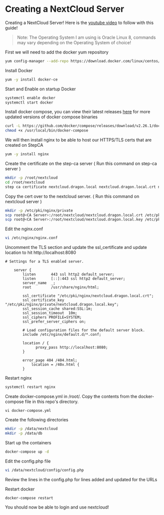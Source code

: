# Creating a NextCloud Server
Creating a NextCloud Server! Here is the [youtube video](https://www.youtube.com/watch?v=xPDLqlFMnwU&list=PLhkW8M2MBf-H33LeTrVMc0LwN3EuOqGQV&index=12&pp=gAQBiAQB) to follow with this guide!

> Note: The Operating System I am using is Oracle Linux 8, commands may vary depending on the Operating System of choice!


First we will need to add the docker yum repository
```sh
yum config-manager --add-repo https://download.docker.com/linux/centos/docker-ce.repo
```

Install Docker 
```sh
yum -y install docker-ce
```

Start and Enable on startup Docker 
```sh
systemctl enable docker 
systemctl start docker 
```

Install docker compose, you can view their latest releases [here](https://github.com/docker/compose/releases/) for more updated versions of docker compose binaries 
```sh
curl -L https://github.com/docker/compose/releases/download/v2.26.1/docker-compose-linux-x86_64 -o /usr/local/bin/docker-compose
chmod +x /usr/local/bin/docker-compose
```

We will then install nginx to be able to host our HTTPS/TLS certs that are created on StepCA 
```sh
yum -y install nginx
```

Create the certificate on the step-ca server ( Run this command on step-ca server )
```sh
mkdir -p /root/nextcloud
cd /root/nextcloud 
step ca certificate nextcloud.dragon.local nextcloud.dragon.local.crt nextcloud.dragon.local.key
```

Copy the cert over to the nextcloud server. ( Run this command on nextcloud server )
```sh
mkdir -p /etc/pki/nginx/private
scp root@<CA Server>:/root/nextcloud/nextcloud.dragon.local.crt /etc/pki/nginx/nextcloud.dragon.local.crt
scp root@<CA Server>:/root/nextcloud/nextcloud.dragon.local.key /etc/pki/nginx/private/nextcloud.asgard.local.key
```

Edit the nginx.conf 
```sh
vi /etc/nginx/nginx.conf
```

Uncomment the TLS section and update the ssl_certificate and update location to hit http://localhost:8080
```
# Settings for a TLS enabled server.

    server {
        listen       443 ssl http2 default_server;
        listen       [::]:443 ssl http2 default_server;
        server_name  _;
        root         /usr/share/nginx/html;

        ssl_certificate "/etc/pki/nginx/nextcloud.dragon.local.crt";
        ssl_certificate_key "/etc/pki/nginx/private/nextcloud.dragon.local.key";
        ssl_session_cache shared:SSL:1m;
        ssl_session_timeout  10m;
        ssl_ciphers PROFILE=SYSTEM;
        ssl_prefer_server_ciphers on;

        # Load configuration files for the default server block.
        include /etc/nginx/default.d/*.conf;

        location / {
	          proxy_pass http://localhost:8080;
        }

        error_page 404 /404.html;
            location = /40x.html {
        }

```

Restart nginx 
```sh
systemctl restart nginx
```

Create docker-compose.yml in /root/. Copy the contents from the docker-compose file in this repo's directory. 
```
vi docker-compose.yml 
```

Create the following directories
```sh
mkdir -p /data/nextcloud
mkdir -p /data/db
```

Start up the containers
```sh
docker-compose up -d 
```

Edit the config.php file
```sh
vi /data/nextcloud/config/config.php
```

Review the lines in the config.php for lines added and updated for the URLs

Restart docker
```sh
docker-compose restart 
```

You should now be able to login and use nextcloud!